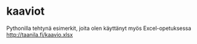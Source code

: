 # kaaviot
Pythonilla tehtynä esimerkit, joita olen käyttänyt myös Excel-opetuksessa http://taanila.fi/kaavio.xlsx
